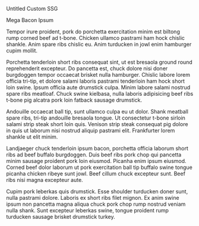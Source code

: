 Untitled Custom SSG


Mega Bacon Ipsum

Tempor irure proident, pork do porchetta exercitation minim est biltong rump corned beef ad t-bone. Chicken ullamco pastrami ham hock chislic shankle. Anim spare ribs chislic eu. Anim turducken in jowl enim hamburger cupim mollit.

Porchetta tenderloin short ribs consequat sint, ut est bresaola ground round reprehenderit excepteur. Do pancetta est, chuck dolore nisi doner burgdoggen tempor occaecat brisket nulla hamburger. Chislic labore lorem officia tri-tip, et dolore salami laboris pastrami tenderloin ham hock short loin swine. Ipsum officia aute drumstick culpa. Minim labore salami nostrud spare ribs meatloaf. Chuck swine kielbasa, nulla laboris adipisicing beef ribs t-bone pig alcatra pork loin fatback sausage drumstick.

Andouille occaecat ball tip, sunt ullamco culpa eu ut dolor. Shank meatball spare ribs, tri-tip andouille bresaola tongue. Ut consectetur t-bone sirloin salami strip steak short loin quis. Venison strip steak consequat pig dolore in quis ut laborum nisi nostrud aliquip pastrami elit. Frankfurter lorem shankle ut elit minim.

Landjaeger chuck tenderloin ipsum bacon, porchetta officia laborum short ribs ad beef buffalo burgdoggen. Duis beef ribs pork chop qui pancetta minim sausage proident pork loin eiusmod. Picanha enim ipsum eiusmod. Corned beef dolor laborum ut pork exercitation ball tip buffalo swine tongue picanha chicken ribeye sunt jowl. Beef cillum chuck excepteur sunt. Beef ribs nisi magna excepteur aute.

Cupim pork leberkas quis drumstick. Esse shoulder turducken doner sunt, nulla pastrami dolore. Laboris ex short ribs filet mignon. Ex anim swine ipsum non pancetta magna aliqua chuck pork chop rump nostrud veniam nulla shank. Sunt excepteur leberkas swine, tongue proident rump turducken sausage brisket drumstick turkey.